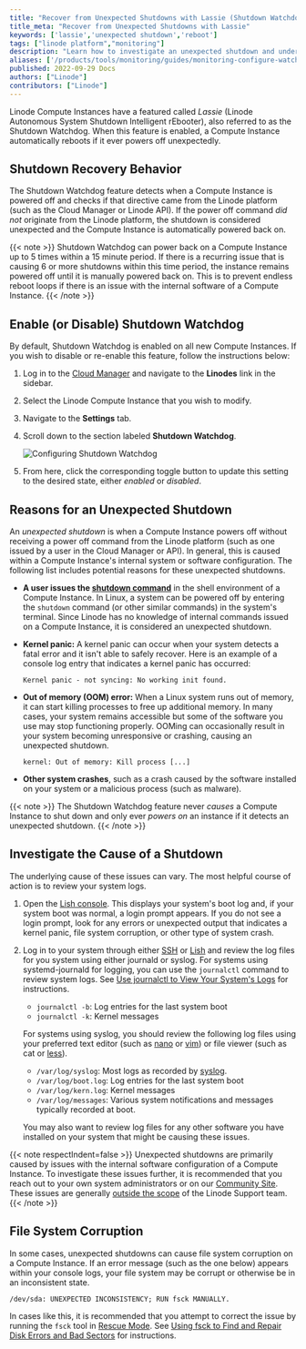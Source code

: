 ```yaml
---
title: "Recover from Unexpected Shutdowns with Lassie (Shutdown Watchdog)"
title_meta: "Recover from Unexpected Shutdowns with Lassie"
keywords: ['lassie','unexpected shutdown','reboot']
tags: ["linode platform","monitoring"]
description: "Learn how to investigate an unexpected shutdown and understand how Lassie, the Shutdown Watchdog, works to reboot your Compute Instances."
aliases: ['/products/tools/monitoring/guides/monitoring-configure-watchdog/','/guides/lassie-shutdown-watchdog/']
published: 2022-09-29 Docs
authors: ["Linode"]
contributors: ["Linode"]
---
```


Linode Compute Instances have a featured called *Lassie* (Linode Autonomous System Shutdown Intelligent rEbooter), also referred to as the Shutdown Watchdog. When this feature is enabled, a Compute Instance automatically reboots if it ever powers off unexpectedly.

## Shutdown Recovery Behavior

The Shutdown Watchdog feature detects when a Compute Instance is powered off and checks if that directive came from the Linode platform (such as the Cloud Manager or Linode API). If the power off command *did not* originate from the Linode platform, the shutdown is considered unexpected and the Compute Instance is automatically powered back on.

{{< note >}}
Shutdown Watchdog can power back on a Compute Instance up to 5 times within a 15 minute period. If there is a recurring issue that is causing 6 or more shutdowns within this time period, the instance remains powered off until it is manually powered back on. This is to prevent endless reboot loops if there is an issue with the internal software of a Compute Instance.
{{< /note >}}

## Enable (or Disable) Shutdown Watchdog

By default, Shutdown Watchdog is enabled on all new Compute Instances. If you wish to disable or re-enable this feature, follow the instructions below:

1.  Log in to the [Cloud Manager](https://cloud.linode.com) and navigate to the **Linodes** link in the sidebar.
1.  Select the Linode Compute Instance that you wish to modify.
1.  Navigate to the **Settings** tab.
1.  Scroll down to the section labeled **Shutdown Watchdog**.

    ![Configuring Shutdown Watchdog](shutdown-watchdog.png)

1.  From here, click the corresponding toggle button to update this setting to the desired state, either *enabled* or *disabled*.

## Reasons for an Unexpected Shutdown

An *unexpected shutdown* is when a Compute Instance powers off without receiving a power off command from the Linode platform (such as one issued by a user in the Cloud Manager or API). In general, this is caused within a Compute Instance's internal system or software configuration. The following list includes potential reasons for these unexpected shutdowns.

- **A user issues the [**shutdown command**](https://man7.org/linux/man-pages/man8/shutdown.8.html)** in the shell environment of a Compute Instance. In Linux, a system can be powered off by entering the `shutdown` command (or other similar commands) in the system's terminal. Since Linode has no knowledge of internal commands issued on a Compute Instance, it is considered an unexpected shutdown.

- **Kernel panic:** A kernel panic can occur when your system detects a fatal error and it isn't able to safely recover. Here is an example of a console log entry that indicates a kernel panic has occurred:

    ```output
    Kernel panic - not syncing: No working init found.
    ```

- **Out of memory (OOM) error:** When a Linux system runs out of memory, it can start killing processes to free up additional memory. In many cases, your system remains accessible but some of the software you use may stop functioning properly. OOMing can occasionally result in your system becoming unresponsive or crashing, causing an unexpected shutdown.

    ```output
    kernel: Out of memory: Kill process [...]
    ```

- **Other system crashes**, such as a crash caused by the software installed on your system or a malicious process (such as malware).

{{< note >}}
The Shutdown Watchdog feature never *causes* a Compute Instance to shut down and only ever *powers on* an instance if it detects an unexpected shutdown.
{{< /note >}}

## Investigate the Cause of a Shutdown

The underlying cause of these issues can vary. The most helpful course of action is to review your system logs.

1. Open the [Lish console](/docs/products/compute/compute-instances/guides/lish/). This displays your system's boot log and, if your system boot was normal, a login prompt appears. If you do not see a login prompt, look for any errors or unexpected output that indicates a kernel panic, file system corruption, or other type of system crash.

1. Log in to your system through either [SSH](/docs/guides/connect-to-server-over-ssh/) or [Lish](/docs/products/compute/compute-instances/guides/lish/) and review the log files for you system using either journald or syslog. For systems using systemd-journald for logging, you can use the `journalctl` command to review system logs. See [Use journalctl to View Your System's Logs](/docs/guides/how-to-use-journalctl/) for instructions.

    - `journalctl -b`: Log entries for the last system boot
    - `journalctl -k`: Kernel messages

    For systems using syslog, you should review the following log files using your preferred text editor (such as [nano](/docs/guides/use-nano-text-editor-commands/) or [vim](/docs/guides/what-is-vi/)) or file viewer (such as cat or [less](/docs/guides/how-to-use-less/)).

    - `/var/log/syslog`: Most logs as recorded by [syslog](https://en.wikipedia.org/wiki/Syslog).
    - `/var/log/boot.log`: Log entries for the last system boot
    - `/var/log/kern.log`: Kernel messages
    - `/var/log/messages`: Various system notifications and messages typically recorded at boot.

    You may also want to review log files for any other software you have installed on your system that might be causing these issues.

{{< note respectIndent=false >}}
Unexpected shutdowns are primarily caused by issues with the internal software configuration of a Compute Instance. To investigate these issues further, it is recommended that you reach out to your own system administrators or on our [Community Site](https://www.linode.com/community/questions/). These issues are generally [outside the scope](/docs/products/platform/get-started/guides/support/#scope-of-support) of the Linode Support team.
{{< /note >}}

## File System Corruption

In some cases, unexpected shutdowns can cause file system corruption on a Compute Instance. If an error message (such as the one below) appears within your console logs, your file system may be corrupt or otherwise be in an inconsistent state.

```output
/dev/sda: UNEXPECTED INCONSISTENCY; RUN fsck MANUALLY.
```

In cases like this, it is recommended that you attempt to correct the issue by running the `fsck` tool in [Rescue Mode](/docs/products/compute/compute-instances/guides/rescue-and-rebuild/). See [Using fsck to Find and Repair Disk Errors and Bad Sectors](/docs/guides/how-to-use-fsck-to-fix-disk-problems/) for instructions.